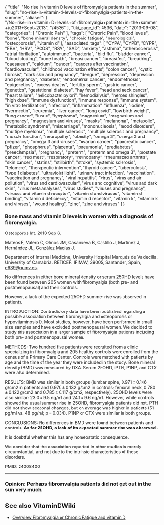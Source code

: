 {
    "title": "No rise in vitamin D levels of fibromyalgia patients in the summer",
    "slug": "no-rise-in-vitamin-d-levels-of-fibromyalgia-patients-in-the-summer",
    "aliases": [
        "/No+rise+in+vitamin+D+levels+of+fibromyalgia+patients+in+the+summer+\u2013+Sept+2013",
        "/4536"
    ],
    "tiki_page_id": 4536,
    "date": "2013-09-08",
    "categories": [
        "Chronic Pain"
    ],
    "tags": [
        "Chronic Pain",
        "blood levels",
        "bone",
        "bone mineral density",
        "chronic fatigue",
        "neurological",
        "osteoporosis",
        "vitamin d"
    ],
    "associated_tags": [
        "CYPA",
        "CYPB",
        "CYPR",
        "EBV",
        "HRV",
        "PCOS",
        "RSV",
        "SAD",
        "anxiety",
        "asthma",
        "atherosclerosis",
        "atrial fibrillation",
        "autoimmune",
        "bacteria",
        "bird flu",
        "bladder cancer",
        "blood clotting",
        "bone health",
        "breast cancer",
        "breastfed",
        "breathing",
        "caesarean",
        "calcium",
        "cancer",
        "cancers after vaccination",
        "cardiovascular",
        "childhood vaccination effects",
        "colon cancer",
        "cystic fibrosis",
        "dark skin and pregnancy",
        "dengue",
        "depression",
        "depression and pregnancy",
        "diabetes",
        "endometrial cancer",
        "endometriosis",
        "epigenetics",
        "excess deaths",
        "fertility sperm",
        "gastric cancer",
        "genetics",
        "gestational diabetes",
        "hay fever",
        "head and neck cancer",
        "heart failure",
        "helicobacter pylori",
        "hemodialysis",
        "herpes shingles",
        "high dose",
        "immune dysfunction",
        "immune response",
        "immune system",
        "in vitro fertilization",
        "infection",
        "inflammation",
        "influenza",
        "iodine",
        "ivermectin",
        "leukemia",
        "liver cancer",
        "long covid",
        "low birth weight",
        "lung cancer",
        "lupus",
        "lymphoma",
        "magnesium",
        "magnesium and pregnancy",
        "magnesium and viruses",
        "masks",
        "melanoma",
        "metabolic",
        "metabolic syndrome",
        "miscarriage",
        "mononucleosis",
        "mood disorders",
        "multiple myeloma",
        "multiple sclerosis",
        "multiple sclerosis and pregnancy",
        "muscle function",
        "neuropathy",
        "obesity",
        "omega 3",
        "omega 3 and pregnancy",
        "omega 3 and viruses",
        "ovarian cancer",
        "pancreatic cancer",
        "pfizer",
        "phosphorus",
        "placenta",
        "pneumonia",
        "prediabetes",
        "preeclampsia",
        "pregnancy",
        "preterm",
        "preterm and omega 3",
        "prostate cancer",
        "red meat",
        "respiratory",
        "retinopathy",
        "rheumatoid arthritis",
        "skin cancer",
        "statins",
        "stillbirth",
        "stroke",
        "systemic sclerosis",
        "telomere",
        "therapeutic intervention",
        "thyroid cancer",
        "tuberculosis",
        "type 1 diabetes",
        "ultraviolet light",
        "urinary tract infection",
        "vaccination",
        "vaccination and pregnancy",
        "viral hepatitis",
        "virus",
        "virus and air pollution",
        "virus and cardiovascular",
        "virus and cognitive",
        "virus and dark skin",
        "virus meta analyses",
        "virus studies",
        "viruses and pregnancy",
        "viruses and vitamin d receptor",
        "vitamin d and viruses",
        "vitamin d binding",
        "vitamin d deficiency",
        "vitamin d receptor",
        "vitamin k",
        "vitamin k and viruses",
        "wound healing",
        "zinc",
        "zinc and viruses"
    ]
}


### Bone mass and vitamin D levels in women with a diagnosis of fibromyalgia.

Osteoporos Int. 2013 Sep 6. 

Mateos F, Valero C, Olmos JM, Casanueva B, Castillo J, Martínez J, Hernández JL, González Macías J.

Department of Internal Medicine, University Hospital Marqués de Valdecilla. University of Cantabria. RETICEF. IFIMAV, 39005, Santander, Spain, e639@humv.es.

No differences in either bone mineral density or serum 25OHD levels have been found between 205 women with fibromyalgia (both pre- and postmenopausal) and their controls. 

However, a lack of the expected 25OHD summer rise was observed in patients.

INTRODUCTION: Contradictory data have been published regarding a possible association between fibromyalgia and osteoporosis or hypovitaminosis D. Most studies, however, have been performed in small size samples and have excluded postmenopausal women. We decided to study this association in a larger sample of fibromyalgia patients including both pre- and postmenopausal women.

METHODS: Two hundred five patients were recruited from a clinic specializing in fibromyalgia and 205 healthy controls were enrolled from the census of a Primary Care Center. Controls were matched with patients by age and the time of the year they were included in the study. Bone mineral density (BMD) was measured by DXA. Serum 25OHD, iPTH, P1NP, and CTX were also determined.

RESULTS: BMD was similar in both groups (lumbar spine, 0.971 ± 0.146 g/cm2 in patients and 0.970 ± 0.132 g/cm2 in controls; femoral neck, 0.780 ± 0.122 g/cm2 and 0.785 ± 0.117 g/cm2, respectively). 25OHD levels were also similar: 23.0 ± 9.5 ng/ml and 24.1 ± 9.6 ng/ml. However, while controls showed the usual summer rise in 25OHD, fibromyalgia patients did not. PTH did not show seasonal changes, but on average was higher in patients (51 pg/ml vs. 48 pg/ml; p = 0.034). P1NP or CTX were similar in both groups.

CONCLUSIONS: No differences in BMD were found between patients and controls.  **As for 25OHD, a lack of its expected summer rise was observed** . 

It is doubtful whether this has any homeostatic consequence. 

We consider that the association reported in other studies is merely circumstantial, and not due to the intrinsic characteristics of these disorders. 

PMID:    24008400

---

### Opinion: Perhaps fibromyalgia patients did not get out in the sun very much.

## See also VitaminDWiki

* [Overview Fibromyalgia or Chronic Fatigue and vitamin D](/tags/overview-fibromyalgia-or-chronic-fatigue-and-vitamin-d.html)
